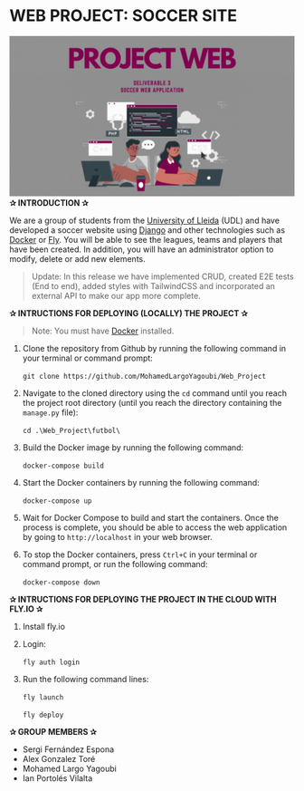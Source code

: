 # **WEB PROJECT: SOCCER SITE**
![banner](https://github.com/MohamedLargoYagoubi/images/blob/main/PROJECT%20WEB3.gif)
 **✰ INTRODUCTION ✰**

We are a group of students from the [University of Lleida](http://www.udl.cat/ca/) (UDL) and have developed a soccer website using [Django](http://www.udl.cat/ca/) and other technologies such as [Docker](https://www.docker.com/) or [Fly](https://fly.io/).
You will be able to see the leagues, teams and players that have been created. In addition, you will have an administrator option to modify, delete or add new elements.
>Update: In this release we have implemented CRUD, created E2E tests (End to end), added styles with TailwindCSS and incorporated an external API to make our app more complete.

**✰ INTRUCTIONS FOR DEPLOYING (LOCALLY) THE PROJECT ✰** 
> Note: You must have [Docker](https://www.docker.com/products/docker-desktop/) installed.
 1. Clone the repository from Github by running the following command in your terminal or command prompt:

    `git clone https://github.com/MohamedLargoYagoubi/Web_Project`
 2. Navigate to the cloned directory using the `cd` command until you reach the project root directory (until you reach the directory containing the `manage.py` file):

    `cd .\Web_Project\futbol\`

 3. Build the Docker image by running the following command:

    `docker-compose build`
 4. Start the Docker containers by running the following command:
 
    `docker-compose up`
 5. Wait for Docker Compose to build and start the containers. Once the process is complete, you should be able to access the web application by going to `http://localhost` in your web browser.
 6. To stop the Docker containers, press `Ctrl+C` in your terminal or command prompt, or run the following command:

    `docker-compose down`

**✰ INTRUCTIONS FOR DEPLOYING THE PROJECT IN THE CLOUD WITH FLY.IO ✰** 

 1. Install fly.io
 2. Login:

    `fly auth login` 
 3. Run the following command lines:

    `fly launch` 
    
    `fly deploy` 
    
  **✰ GROUP MEMBERS ✰** 
- Sergi Fernández Espona
- Alex Gonzalez Toré
- Mohamed Largo Yagoubi
- Ian Portolés Vilalta
